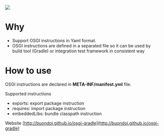 ![](https://travis-ci.org/buondoi/osgi-gradle.svg?branch=master)
# Why
* Support OSGI instructions in Yaml format.
* OSGI instructions are defined in a separated file so it can be used by build tool (Gradle) or integration test framework in consistent way

# How to use
OSGI instructions are declared in **META-INF/manifest.yml** file.

Supported instructions
* exports: export package instruction
* requires: import package instruction
* embeddedLibs: bundle classpath instruction

Website [http://buondoi.github.io/osgi-gradle](http://buondoi.github.io/osgi-gradle)
